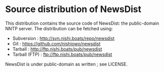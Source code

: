 # Source distribution of NewsDist

This distribution contains the source code of NewsDist: the public-domain NNTP 
server.
The distribution can be fetched using:
 - Subversion    : http://svn.nishi.boats/repo/newsdist
 - Git           : https://github.com/nishiowo/newsdist
 - Tarball       : http://ftp.nishi.boats/pub/newsdist
 - Tarball (FTP) : ftp://ftp.nishi.boats/pub/newsdist

NewsDist is under public-domain as written ; see LICENSE.
